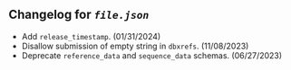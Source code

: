 ## Changelog for *`file.json`*

* Add `release_timestamp`. (01/31/2024)
* Disallow submission of empty string in `dbxrefs`. (11/08/2023)
* Deprecate `reference_data` and `sequence_data` schemas. (06/27/2023)
